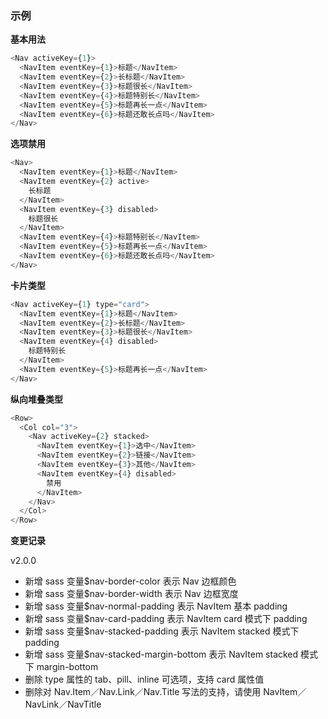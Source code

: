 ### 示例

**基本用法**

```js
<Nav activeKey={1}>
  <NavItem eventKey={1}>标题</NavItem>
  <NavItem eventKey={2}>长标题</NavItem>
  <NavItem eventKey={3}>标题很长</NavItem>
  <NavItem eventKey={4}>标题特别长</NavItem>
  <NavItem eventKey={5}>标题再长一点</NavItem>
  <NavItem eventKey={6}>标题还敢长点吗</NavItem>
</Nav>
```

**选项禁用**

```js
<Nav>
  <NavItem eventKey={1}>标题</NavItem>
  <NavItem eventKey={2} active>
    长标题
  </NavItem>
  <NavItem eventKey={3} disabled>
    标题很长
  </NavItem>
  <NavItem eventKey={4}>标题特别长</NavItem>
  <NavItem eventKey={5}>标题再长一点</NavItem>
  <NavItem eventKey={6}>标题还敢长点吗</NavItem>
</Nav>
```

**卡片类型**

```js
<Nav activeKey={1} type="card">
  <NavItem eventKey={1}>标题</NavItem>
  <NavItem eventKey={2}>长标题</NavItem>
  <NavItem eventKey={3}>标题很长</NavItem>
  <NavItem eventKey={4} disabled>
    标题特别长
  </NavItem>
  <NavItem eventKey={5}>标题再长一点</NavItem>
</Nav>
```

**纵向堆叠类型**

```js
<Row>
  <Col col="3">
    <Nav activeKey={2} stacked>
      <NavItem eventKey={1}>选中</NavItem>
      <NavItem eventKey={2}>链接</NavItem>
      <NavItem eventKey={3}>其他</NavItem>
      <NavItem eventKey={4} disabled>
        禁用
      </NavItem>
    </Nav>
  </Col>
</Row>
```

**变更记录**

v2.0.0

* 新增 sass 变量$nav-border-color 表示 Nav 边框颜色
* 新增 sass 变量$nav-border-width 表示 Nav 边框宽度
* 新增 sass 变量$nav-normal-padding 表示 NavItem 基本 padding
* 新增 sass 变量$nav-card-padding 表示 NavItem card 模式下 padding
* 新增 sass 变量$nav-stacked-padding 表示 NavItem stacked 模式下 padding
* 新增 sass 变量$nav-stacked-margin-bottom 表示 NavItem stacked 模式下 margin-bottom
* 删除 type 属性的 tab、pill、inline 可选项，支持 card 属性值
* 删除对 Nav.Item／Nav.Link／Nav.Title 写法的支持，请使用 NavItem／NavLink／NavTitle
